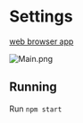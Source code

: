 # Settings

[web browser app](https://immense-temple-79101.herokuapp.com/)

![Main.png](https://raw.githubusercontent.com/greenmoon1558/kitty/master/public/images/main_image.png)

## Running
Run `npm start`